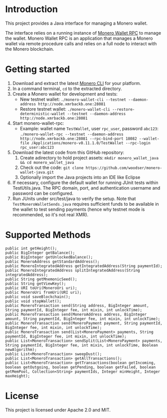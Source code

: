 # Introduction

This project provides a Java interface for managing a Monero wallet.

The interface relies on a running instance of [Monero Wallet RPC](https://getmonero.org/resources/developer-guides/wallet-rpc.html) to manage the wallet. Monero Wallet RPC is an application that manages a Monero wallet via remote procedure calls and relies on a full node to interact with the Monero blockchain.

# Getting started

1. Download and extract the latest [Monero CLI](https://getmonero.org/downloads/) for your platform.
2. In a command terminal, `cd` to the extracted directory.
3. Create a Monero wallet for development and tests:
	- New testnet wallet: `./monero-wallet-cli --testnet --daemon-address http://node.xmrbackb.one:28081`
	- Restore testnet wallet: `./monero-wallet-cli --restore-deterministic-wallet --testnet --daemon-address http://node.xmrbackb.one:28081`
4. Start monero-wallet-rpc:
	- Example: wallet name `TestWallet`, user `rpc_user`, password `abc123`: `./monero-wallet-rpc --testnet --daemon-address http://node.xmrbackb.one:28081 --rpc-bind-port 18082 --wallet-file /Applications/monero-v0.11.1.0/TestWallet --rpc-login rpc_user:abc123`
5. Download the latest code from this GitHub repository:
	1. Create adirectory to hold project assets: `mkdir monero_wallet_java && cd monero_wallet_java`
	2. Check out the code: `git clone https://github.com/woodser/monero-wallet-java.git`
	3. Optionally import the Java projects into an IDE like Eclipse
6. If necessary, configure the default wallet for running JUnit tests within TestUtils.java.  The RPC domain, port, and authentication username and password can be configured.
7. Run JUnits under src/test/java to verify the setup.  Note that `TestMoneroWalletSends.java` requires sufficient funds to be available in the wallet to test sending payments (hence why testnet mode is recommended, so it's not real XMR).

# Supported Methods

```
public int getHeight();
public BigInteger getBalance();
public BigInteger getUnlockedBalance();
public MoneroAddress getStandardAddress();
public MoneroIntegratedAddress getIntegratedAddress(String paymentId);
public MoneroIntegratedAddress splitIntegratedAddress(String integratedAddress);
public String getMnemonicSeed();
public String getViewKey();
public URI toUri(MoneroUri uri);
public MoneroUri fromUri(URI uri);
public void saveBlockchain();
public void stopWallet();
public MoneroTransaction send(String address, BigInteger amount, String paymentId, BigInteger fee, int mixin, int unlockTime);
public MoneroTransaction send(MoneroAddress address, BigInteger amount, String paymentId, BigInteger fee, int mixin, int unlockTime);
public MoneroTransaction send(MoneroPayment payment, String paymentId, BigInteger fee, int mixin, int unlockTime);
public MoneroTransaction send(List<MoneroPayment> payments, String paymentId, BigInteger fee, int mixin, int unlockTime);
public List<MoneroTransaction> sendSplit(List<MoneroPayment> payments, String paymentId, BigInteger fee, int mixin, int unlockTime, Boolean newAlgorithm);
public List<MoneroTransaction> sweepDust();
public List<MoneroTransaction> getAllTransactions();
public List<MoneroTransaction> getTransactions(boolean getIncoming, boolean getOutgoing, boolean getPending, boolean getFailed, boolean getMemPool, Collection<String> paymentIds, Integer minHeight, Integer maxHeight);
```

# License

This project is licensed under Apache 2.0 and MIT.
